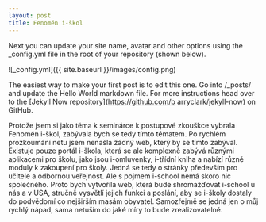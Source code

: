 ```yaml
---
layout: post
title: Fenomén i-škol
---
```

 
Next you can update your site name, avatar and other options using the _config.yml file in the root of your repository (shown below).

![_config.yml]({{ site.baseurl }}/images/config.png)

The easiest way to make your first post is to edit this one. Go into /_posts/ and update the Hello World markdown file. For more instructions head over to the [Jekyll Now repository](https://github.com/b
arryclark/jekyll-now) on GitHub.
 
 Protože jsem si jako téma k seminárce k postupové zkouškce vybrala Fenomén i-škol, zabývala bych se tedy tímto tématem. Po rychlém prozkoumání netu jsem nenašla žádný web, který by se tímto zabýval. Existuje pouze portál i-škola, která se ale komplexně zabývá různými aplikacemi pro školu, jako jsou i-omluvenky, i-třídní kniha a nabízí různé moduly k zakoupení pro školy. Jedná se tedy o stránky především pro učitele a odbornou veřejnost. Ale s pojmem i-school nemá skoro nic společného. Proto bych  vytvořila web, která bude shromažďovat i-school u nás a v USA, stručně vysvětlí jejich funkci a poslání, aby se i-školy dostaly do podvědomí co nejširším masám obyvatel. Samozřejmě se jedná jen o můj rychlý nápad, sama netuším do jaké míry to bude zrealizovatelné.
